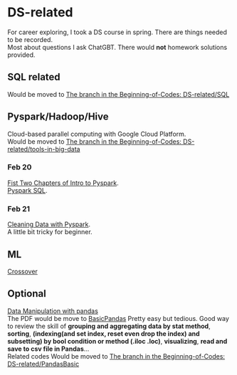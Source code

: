# DS-related
For career exploring, I took a DS course in spring. There are things needed to be recorded.  
Most about questions I ask ChatGBT. There would **not** homework solutions provided.  

## SQL related
Would be moved to [The branch in the Beginning-of-Codes: DS-related/SQL](https://github.com/HeathersCodes/Beginning-of-Codes/tree/DS-related/SQL)

## Pyspark/Hadoop/Hive
Cloud-based parallel computing with Google Cloud Platform.  
Would be moved to [The branch in the Beginning-of-Codes: DS-related/tools-in-big-data](https://github.com/HeathersCodes/Beginning-of-Codes/tree/DS-related/tools-in-big-data)
### Feb 20
[Fist Two Chapters of Intro to Pyspark](https://campus.datacamp.com/courses/introduction-to-pyspark/getting-to-know-pyspark).   
[Pyspark SQL](https://campus.datacamp.com/courses/introduction-to-spark-sql-in-python/pyspark-sql).   


### Feb 21
[Cleaning Data with Pyspark](https://campus.datacamp.com/courses/cleaning-data-with-pyspark/dataframe-details).   
A little bit tricky for beginner.


## ML
[Crossover](https://github.com/HeathersCodes/Stat-in-Finance)

## Optional
[Data Manipulation with pandas](https://campus.datacamp.com/courses/data-manipulation-with-pandas)   
The PDF would be move to [BasicPandas](https://github.com/HeathersCodes/DS-related/tree/main/BasicPandas)
Pretty easy but tedious. Good way to review the skill of **grouping and aggregating data by stat method**, **sorting**, **(indexing(and set index, reset even drop the index) and subsetting) by bool condition or method (.iloc .loc)**, **visualizing**, **read and save to csv file in Pandas**...   
Related codes Would be moved to [The branch in the Beginning-of-Codes: DS-related/PandasBasic](https://github.com/HeathersCodes/Beginning-of-Codes/tree/DS-related/PandasBasic)
